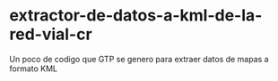 # extractor-de-datos-a-kml-de-la-red-vial-cr
Un poco de codigo que GTP se genero para extraer datos de mapas a formato KML

